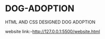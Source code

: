 # DOG-ADOPTION
HTML AND CSS DESIGNED DOG ADOPTION 

website link:-http://127.0.0.1:5500/website.html
